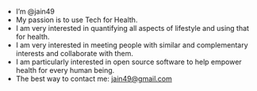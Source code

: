 - I’m @jain49
- My passion is to use Tech for Health.
- I am very interested in quantifying all aspects of lifestyle and using that for health.
- I am very interested in meeting people with similar and complementary interests and collaborate with them.
- I am particularly interested in open source software to help empower health for every human being.
- The best way to contact me: jain49@gmail.com

<!---
jain49/jain49 is a ✨ special ✨ repository because its `README.md` (this file) appears on your GitHub profile.
You can click the Preview link to take a look at your changes.
--->
